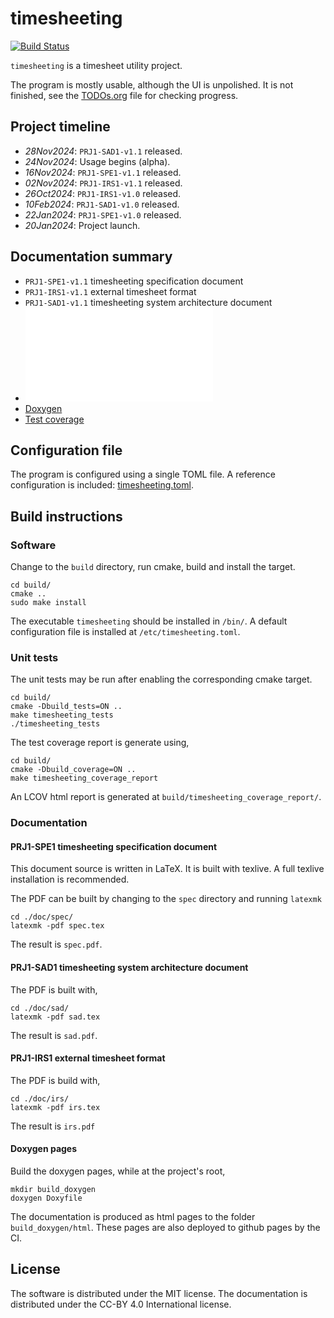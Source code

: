 # timesheeting
[![Build Status](https://ci.houllier.net/api/badges/thomashoullier/timesheeting/status.svg)](https://ci.houllier.net/thomashoullier/timesheeting)

`timesheeting` is a timesheet utility project.

The program is mostly usable, although the UI is unpolished.
It is not finished, see the [TODOs.org](TODOs.org) file for
checking progress.

## Project timeline
* *28Nov2024*: `PRJ1-SAD1-v1.1` released.
* *24Nov2024*: Usage begins (alpha).
* *16Nov2024*: `PRJ1-SPE1-v1.1` released.
* *02Nov2024*: `PRJ1-IRS1-v1.1` released.
* *26Oct2024*: `PRJ1-IRS1-v1.0` released.
* *10Feb2024*: `PRJ1-SAD1-v1.0` released.
* *22Jan2024*: `PRJ1-SPE1-v1.0` released.
* *20Jan2024*: Project launch.

## Documentation summary
* `PRJ1-SPE1-v1.1` timesheeting specification document
* `PRJ1-IRS1-v1.1` external timesheet format
* `PRJ1-SAD1-v1.1` timesheeting system architecture document
* ![Release notes](doc/RELEASE_NOTES.md)
* [Doxygen](https://thomashoullier.github.io/timesheeting/doxygen/index.html)
* [Test coverage](https://thomashoullier.github.io/timesheeting/lcov/index.html)

## Configuration file
The program is configured using a single TOML file.
A reference configuration is included: [timesheeting.toml](timesheeting.toml).

## Build instructions
### Software
Change to the `build` directory, run cmake, build and install the target.

```{shell}
cd build/
cmake ..
sudo make install
```

The executable `timesheeting` should be installed in `/bin/`.
A default configuration file is installed at `/etc/timesheeting.toml`.

### Unit tests
The unit tests may be run after enabling the corresponding cmake target.

```{shell}
cd build/
cmake -Dbuild_tests=ON ..
make timesheeting_tests
./timesheeting_tests
```

The test coverage report is generate using,

```{shell}
cd build/
cmake -Dbuild_coverage=ON ..
make timesheeting_coverage_report
```

An LCOV html report is generated at `build/timesheeting_coverage_report/`.

### Documentation
#### PRJ1-SPE1 timesheeting specification document
This document source is written in LaTeX. It is built with
texlive. A full texlive installation is recommended.

The PDF can be built by changing to the `spec` directory and
running `latexmk`

```{shell}
cd ./doc/spec/
latexmk -pdf spec.tex
```

The result is `spec.pdf`.

#### PRJ1-SAD1 timesheeting system architecture document
The PDF is built with,

```{shell}
cd ./doc/sad/
latexmk -pdf sad.tex
```

The result is `sad.pdf`.

#### PRJ1-IRS1 external timesheet format
The PDF is build with,

```{shell}
cd ./doc/irs/
latexmk -pdf irs.tex
```

The result is `irs.pdf`

#### Doxygen pages
Build the doxygen pages, while at the project's root,

```{shell}
mkdir build_doxygen
doxygen Doxyfile
```

The documentation is produced as html pages to the folder
`build_doxygen/html`. These pages are also deployed to github pages by
the CI.

## License
The software is distributed under the MIT license.
The documentation is distributed under the CC-BY 4.0 International license.
